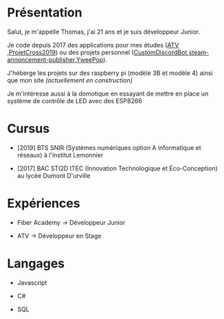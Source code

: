 # Présentation

Salut, je m'appelle Thomas, j'ai 21 ans et je suis développeur Junior.

Je code depuis 2017 des applications pour mes études ([ATV](https://github.com/ThomasBacheley/ATV) ,[ProjetCross2019](https://github.com/ThomasBacheley/ProjetCross2019)) ou des projets personnel ([CustomDiscordBot](https://github.com/ThomasBacheley/CustomDiscordBot),[steam-annoncement-publisher](https://github.com/ThomasBacheley/steam-annoncement-publisher),[YweePop](https://github.com/ThomasBacheley/YweePop)).

  J'héberge les projets sur des raspberry pi (modèle 3B et modèle 4) ainsi que mon site *(actuellement en construction)*

Je m'intéresse aussi à la domotique en essayant de mettre en place un système de contrôle de LED avec des ESP8266
# Cursus

-  [2019] BTS SNIR (Systèmes numériques option A informatique et réseaux) à l'institut Lemonnier

-  [2017] BAC STI2D ITEC (Innovation Technologique et Éco-Conception) au lycée Dumont D'urville

# Expériences

- Fiber Academy → Développeur Junior

- ATV → Développeur en Stage

# Langages

- Javascript

- C#

- SQL
